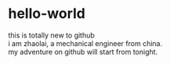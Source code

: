 # hello-world
this is totally new to github</br>
i am zhaolai, a mechanical engineer from china.</br>
my adventure on github will start from tonight.
